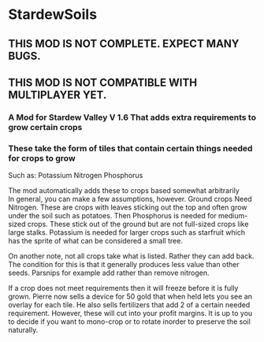# StardewSoils

## THIS MOD IS NOT COMPLETE. EXPECT MANY BUGS.
## THIS MOD IS NOT COMPATIBLE WITH MULTIPLAYER YET.

### A Mod for Stardew Valley V 1.6 That adds extra requirements to grow certain crops
### These take the form of tiles that contain certain things needed for crops to grow
 Such as:
 Potassium
 Nitrogen
 Phosphorus 

The mod automatically adds these to crops based somewhat arbitrarily  
In general, you can make a few assumptions, however. Ground crops Need Nitrogen.
These are crops with leaves sticking out the top and often grow under the soil
such as potatoes. Then Phosphorus  is needed for medium-sized crops. These stick
out of the ground but are not full-sized crops like large stalks. Potassium is
needed for larger crops such as starfruit which has the sprite of what can be 
considered a small tree.

On another note, not all crops take what is listed. Rather they can add back.
The condition for this is that it generally produces less value than other
seeds. Parsnips for example add rather than remove nitrogen.

If a crop does not meet requirements then it will freeze before it is fully grown.
Pierre now sells a device for 50 gold that when held lets you see an overlay for each tile.
He also sells fertilizers that add 2 of a certain needed requirement. However, these
will cut into your profit margins. It is up to you to decide if you want to mono-crop
or to rotate inorder to preserve the soil naturally.
